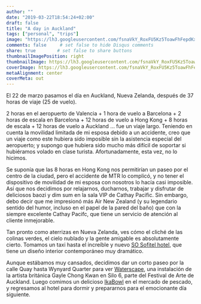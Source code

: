 ```yaml
---
author: ""
date: "2019-03-22T18:54:24+02:00"
draft: false
title: "A day in Auckland"
tags: ["personal", "trips"]
image: "https://lh3.googleusercontent.com/fsnaVkY_RoxFU5Kz5ToawFhFepdKxzbySQioJlhREOLr70U2TJbnUhMsTfELEWOnyyvxOrla2zscO_Ik4EbBZyyR8H6To8wZGEiObvvK0b6U8uNSVqhPQZuv4GcB58dJxT4h_Y9rnA4=w1920-h1080"
comments: false     # set false to hide Disqus comments
share: true        # set false to share buttons
thumbnailImagePosition: right
thumbnailImage: https://lh3.googleusercontent.com/fsnaVkY_RoxFU5Kz5ToawFhFepdKxzbySQioJlhREOLr70U2TJbnUhMsTfELEWOnyyvxOrla2zscO_Ik4EbBZyyR8H6To8wZGEiObvvK0b6U8uNSVqhPQZuv4GcB58dJxT4h_Y9rnA4=w1920-h1080
coverImage: https://lh3.googleusercontent.com/fsnaVkY_RoxFU5Kz5ToawFhFepdKxzbySQioJlhREOLr70U2TJbnUhMsTfELEWOnyyvxOrla2zscO_Ik4EbBZyyR8H6To8wZGEiObvvK0b6U8uNSVqhPQZuv4GcB58dJxT4h_Y9rnA4=w1920-h1080
metaAlignment: center
coverMeta: out
---
```


El 22 de marzo pasamos el día en Auckland, Nueva Zelanda, después de 37 horas de viaje (25 de vuelo).

<!--more-->

2 horas en el aeropuerto de Valencia + 1 hora de vuelo a Barcelona + 2 horas de escala en Barcelona + 12 horas de vuelo a Hong Kong + 8 horas de escala + 12 horas de vuelo a Auckland ... fue un viaje largo. Teniendo en cuenta la movilidad limitada de mi esposa debido a un accidente, creo que un viaje como este hubiera sido imposible sin la asistencia especial del aeropuerto; y supongo que hubiera sido mucho más difícil de soportar si hubiéramos volado en clase turista. Afortunadamente, esta vez, no lo hicimos.

Se suponía que las 8 horas en Hong Kong nos permitirían un paseo por el centro de la ciudad, pero el accidente de MTR lo complicó, y no tener el dispositivo de movilidad de mi esposa con nosotros lo hacía casi imposible. Así que nos decidimos por relajarnos, ducharnos, trabajar y disfrutar de deliciosos baozi y dim sum en la sala VIP de Cathay Pacific. Sin embargo, debo decir que me impresionó más Air New Zealand (y su legendario sentido del humor, incluso en el papel de la pared del baño) que con la siempre excelente Cathay Pacifc, que tiene un servicio de atención al cliente inmejorable.

Tan pronto como aterrizas en Nueva Zelanda, ves cómo el cliché de las colinas verdes, el cielo nublado y la gente amigable es absolutamente cierto.
Tomamos un taxi hasta el increíble y nuevo [SO Sofitel hotel](https://sofitel.accorhotels.com/gb/hotel-9149-so-auckland/index.shtml), que tiene un diseño interior contemporáneo muy dramático.

Aunque estábamos muy cansados, decidimos dar un corto paseo por la calle Quay hasta Wynyard Quarter para ver [Waterscape](https://www.aucklandfestival.co.nz/events/wastescape/), una instalación de la artista británica Gayle Chong Kwan en Silo 6, parte del Festival de Arte de Auckland. Luego comimos un delicioso [IkaBowl](http://ikabowl.co.nz/index.html) en el mercado de pescado, y regresamos al hotel para dormir y prepararnos para el emocionante día siguiente.

<script src="https://cdn.jsdelivr.net/npm/publicalbum@latest/dist/pa-embed-player.min.js" async></script>
<div class="pa-embed-player" style="width:100%; height:480px; display:none;"
  data-link="https://photos.app.goo.gl/sbETDD5267efn9uH9"
  data-title="56 new photos by Jorge Cortell">
  <img data-src="https://lh3.googleusercontent.com/G6ZIN4a6umYc85qdFnMkp6s8zefExPGd7Ol4DkhOWbbKc4vGIfNaMvJOrpo8RaTfKTty1YLvNw01AftQFr7MrUaIT1wJa6hhxepf-MJTc4apPwabxhqTYyKbcjovbmuEMlZLb4a4szQ=w1920-h1080" src="" alt="" />
  <img data-src="https://lh3.googleusercontent.com/9k1GClM8X1y0Q5Z95yGa2CnQKjQUft38v8cQvjO3E0EiPzNaiIPN6tDiik4zb84o1lfbrJ14tYOjTkw7GOemfItkgnqo_YLj4LdOrXNyHtQjF2dAdNMnKW90tdQRyxb0-tAcbJ-rMQk=w1920-h1080" src="" alt="" />
  <img data-src="https://lh3.googleusercontent.com/T34AZZkfL4S6-CRWI2sE7b9QEpx47urmGEAjxW1L1kj1fnbaffaaGwkPH25aXTF7ffAZPbzKPFkfNB368cdsG8NZGWdz_3RdLbXCdF3w0QZ8vw3cycH5ceKjNkfZwxgnDJvcKK-JhMk=w1920-h1080" src="" alt="" />
  <img data-src="https://lh3.googleusercontent.com/aYveMsfamNSjTiWewaJxCNKw6iH2gqBrdzHkSp7FUO-EUVM-QD2nzRFKvlxkRPLtImprRSxS634ci5VSeTl3VjnHYrMpEVtTu9RSEON3ocjVvSF9AdOslHLWiRdG7F2QtBM-YmlhV_E=w1920-h1080" src="" alt="" />
  <img data-src="https://lh3.googleusercontent.com/oFdiJG5w8Ryn_JTKy6krOQdpqdNjNRkykgqcQp2OdofGW4WGBgefkCtxf5oqa0d82LTaoFS9KvJgCxDYr4u3IKG3KuFwdOtoGTKwIFqBCDm2I6ubTImQRpCCBXkSnD9f4XgjpaXzJFo=w1920-h1080" src="" alt="" />
  <img data-src="https://lh3.googleusercontent.com/H7yFy6ujQ3BxEvVN3ZUkb6M4-5qWT-VO-jbCu1mZ8xAs_kwNJXPXrEWlKgB7x0h1X1j9hg26fcZ_3A9-GLO-A1k7jq248ar4p5u7XapYes3qPOLYQlL0AsxQZ_6XhysDrsojFzYXVKY=w1920-h1080" src="" alt="" />
  <img data-src="https://lh3.googleusercontent.com/2tw8ZbfCcKguyxY9QTu_pphMtIcMOQZen4mbgE4CnCXCcr6WVkB9PoyVpQC4uiXDhh416GkMWHtwLyHO8a-eqYgeWMOWBa5IGVnd3e41oVHoibiuobzLagILyfWHsZm0em2br1FI2UQ=w1920-h1080" src="" alt="" />
  <img data-src="https://lh3.googleusercontent.com/CfJfTBxwxkV06oUAj-mOzRvKud3ym_0uZ5eLQK8MC2Wv56URDpnNlbT3bsnsLL5BnXtkTWZAqLscwLWkDmM23YK2_wIskxMMcKGEF47yR35WthX0Ibk9ggJb2Q8n-pB6O9rXffsB0BU=w1920-h1080" src="" alt="" />
  <img data-src="https://lh3.googleusercontent.com/uf6nFebFB_4ZR42GhhScMR_bFBJ1SBACEsNSBURTaOylQvuXync-KMfnY9Q2aGWFQZ_k4hB72a7ttuDzLHcwF6ZTnP4RkgYiUgXL1aDzytRD579tmuwO2VZflZgo5sZ_6R4vsNeRq8U=w1920-h1080" src="" alt="" />
  <img data-src="https://lh3.googleusercontent.com/Nrku0TKQmlJJhassOfO5HvyQBGkFbZS0xkhuIlsUB5s_SUlC3UGm5HxPgHckD41-D6CrQxfXNv5w1GWYWpsjnwuuwAI7JqwUGnFFPAZfsbAIdE5LitdXqL5rSFuST9WJkeKgBZAO5Kc=w1920-h1080" src="" alt="" />
  <img data-src="https://lh3.googleusercontent.com/ijhJrmWC61NQsDezUyaYyiBHWMDfdn8EYhwjaZHLfwCgcUVgjXW3OOFo38qXTunFFj48jm-q_ZIwGl5nyXnTVwScZ2_yhy-dWdIRnQgWcSn6LkqaxqfP65Sewz0l2bRR56uJCPElG0I=w1920-h1080" src="" alt="" />
  <img data-src="https://lh3.googleusercontent.com/ymuT81bX2pm6Tqa2-gc_h_L8qyMR4gBnwVHd07qDuOiAnNcaxe8diYP79x8eCpWCCwCeuj0NWg3EmnBhtp04Cx2bl4a_H0i69XE2wMzMPU_cTwYItfMucCeotfsjx4mz2Cmxjkos8-M=w1920-h1080" src="" alt="" />
  <img data-src="https://lh3.googleusercontent.com/AbwxBo7R6qfgA06GM8XVUJcMW8SxVyOLWdkieOldilsCZYV9zVFTO2YLunsYH7Oe14Aef7X-Ar353U14ubYUzvvLArNOXiVgS6n6YvuS_lNJNxnOP03NBhAxaFyAQ-DMMYYGQuaZilM=w1920-h1080" src="" alt="" />
  <img data-src="https://lh3.googleusercontent.com/drPIKKXTUzbu2ACBH0XGlFRicWoBf_IAXX3kDs5pVHtNwHBQ4qJM_Ll_JPz3l4vHJ8GEnIou-LXK70OXjy4hi1U2B2xa8faPXGUiXtGnjh6mwsyrtNlMrMSBw31ha49Toa0bOKq862E=w1920-h1080" src="" alt="" />
  <img data-src="https://lh3.googleusercontent.com/q8IcMdnuYoBoqr-tjroYivRBRAaF_op8v-bA4L61Ke9PD8xipdstVxyn6fyCMrsAxEJdisbFFeQmgJ7Chjrj1iuH4gaEOtKLvxoSNxXSMRxh5Les15SaGmTkVJjcDElD2C0srEwbfI0=w1920-h1080" src="" alt="" />
  <img data-src="https://lh3.googleusercontent.com/7tjpYg5Up3hR6GcGStovnPPtPHoNRI56y5zaLt4hFcQDdR41ikTBVNPQKEo5HWp-lQ5gCDAwURSG70ZC6Q-whGajlHQ7AA7KDpoOMJh9B4ZryaYnGJB9pE26z21C_PPggniAAa8L5gc=w1920-h1080" src="" alt="" />
  <img data-src="https://lh3.googleusercontent.com/2XobgVpgLa1h-hZJASMMrtuptrF3pQgOXnzVaXV7ykk7_SiNnbW0BKLqG9yQpAylV_xdWDd8nSXGenv60TAi9szQrxVjEU3EB179PhWp5HiYWR9siceOUvJgYrrH8OqlUjRdzD-vHFs=w1920-h1080" src="" alt="" />
  <img data-src="https://lh3.googleusercontent.com/CIMb6ujElTN4Zop2T7QK1T5OEYjwAxFGBP45VAlVlQgjcI2H0r72vibM004aSVq5smSpai2fnbIu9pdm3N4vWJg3tJey_Y5L_onp4C-AnWeDbpfSic6LJJjIFBRRjQKYaTHxlyt9dEU=w1920-h1080" src="" alt="" />
  <img data-src="https://lh3.googleusercontent.com/h_F6cqbq8sFbQVytPUzLEOg3CyKUG3uWe6Ok4Woqg4kT7M-DG3jNx0EjgUn7WccFgsM5HW8nbXP6Q5r-6hgB0NO50UcjGCQm0k_PGTqUYEocJXr6rPkvkxy7ZOQsiLG9bvZOT-qaqVw=w1920-h1080" src="" alt="" />
  <img data-src="https://lh3.googleusercontent.com/PiryKDq_x1xUxjuQ5YpUCVXpore7Ka9NIEdAp4ozNQsRkmDRAjCflgZnwA1tetQ2vrrSZbTV64pKNbgTTBz-PAVdTMdqjSNlgxK76_lF3FZGYeFag3vad27UeYX8VgCY_MCoeO3uVjQ=w1920-h1080" src="" alt="" />
  <img data-src="https://lh3.googleusercontent.com/3wjzlJGc4tdKSCIBIjHprFl7Nh3EmHU9pdQJ17xSS2bJCi8yV0mEzQYg7xz77Ii3fkh2ZRFDVbnr5NxbPVluZAKop1YQAIKaCZJOTIIPbqDQDIXXUOG3dEx3w9-FUh1UhDhuKhZWYEg=w1920-h1080" src="" alt="" />
  <img data-src="https://lh3.googleusercontent.com/JYJFxwdsMDh2mZfFF6xZHCNOMSD-8RpETnaE51K7XR4NkCGyDm0rlbWcP-XQOgFA7yg-493H5-uG22PuhTgHY6nBG2dBTDZS0-GQ_pr4BfSYo9DiRf2OLRlCoN_elbe0vRjPXdghUYg=w1920-h1080" src="" alt="" />
  <img data-src="https://lh3.googleusercontent.com/fyoJZDHNUN27VmXcX-00yzS0ntxwaEoIpVLv24W34yO13wBHGyh5UX0dRcbMwmAVn6tLuUp7K2kAHr3_ExzSd03dgXGPP3l3S-HKH38b0eNToDR__dcHYjtBsxg6-Bx5CeVhrR10PSw=w1920-h1080" src="" alt="" />
  <img data-src="https://lh3.googleusercontent.com/if289rShplEx5A0825FAtp08QaWcikGIm3xn9iigpyzR9AK005Pply5tUp_iuxT7RM0ItDgTirbr68XCWSJzKuOLGoOt8nT2EpU9o5V_VkcOkzNkdPvvOfm6OQTG3xTWCQD-eA3Bt14=w1920-h1080" src="" alt="" />
  <img data-src="https://lh3.googleusercontent.com/qviaxWFkJUwTz_x9YEcNklsCMkX5Yp6IUg86sNIka6ETGJZbmEC2R4q-Odv651F04x2YNtyWDZv2PaZkJNHHFXjSrVY9fSGXtZEwcHT-YbUr1DD0645JMB49xzU7kC97BrAEOrylc5Q=w1920-h1080" src="" alt="" />
  <img data-src="https://lh3.googleusercontent.com/8L0df2OMEW2G5nSti3znmzQb8Mub_EfaEY0_bBETx1OeTtsjLtelPeXT0aFtGrtidQNq0zOJF8CyfQxBjAhM7Sv2Tq-RFrmqi7VYwVRumFV7e4Ecy9LndKtWPrIKpv4-xsow2N79VRw=w1920-h1080" src="" alt="" />
  <img data-src="https://lh3.googleusercontent.com/A-6GPuE3ZZkx9YPhkA9xnDMPWGD9-_3fJ9_cxAfHj3D9EWeuDBwYgkFFW8sJ_6U090rzFmjlOX6IPEK7GeGG2J3qQftw4sHqRxks_V8KGKv8o9rjzJVbQYJ5udEykcXwzH2uanhy9YE=w1920-h1080" src="" alt="" />
  <img data-src="https://lh3.googleusercontent.com/aD3xGAwgddDC2Os4yPJdzujatjwaU6iRrfXy6p_kgZYYUoqI3H3_4fGAon3XfacMpR7h2rPpL6zHPYb9vqtC9d4aackIORraogf8LtiaSUJLk-Rn1wrE5LPBHvkzsM_WEPsMjrgraK8=w1920-h1080" src="" alt="" />
  <img data-src="https://lh3.googleusercontent.com/PqJHB9gJJ8XEw0ienmTxUfNtk-eQWblfSTdW5MDhDv6AL_rGIAkGpylWksVJp6u1YYIiaQQ-ICd9jHKlfTQb0RPYMEGSUDzaoKJTMGztl9H158TVCjc9KMTHkxIgz_FjXTyelCcLJD4=w1920-h1080" src="" alt="" />
  <img data-src="https://lh3.googleusercontent.com/9qCOQpIKxDVBkgmTcmTSk3CtYXrdWKQhTM4EiuhM7_R5RBnyghExsh3vBmv_xQIKw55_bDNaPCcCz1jPAT-xwTnox0Gdm3TFyMAwWIsNt1JcLBvnwuaMBiRMGvGSiokIIU_HoXSkthw=w1920-h1080" src="" alt="" />
  <img data-src="https://lh3.googleusercontent.com/7mMreM5cD_XgxaGjT16Ak3x2MI-pJSVqTOVHHZ42LFAhzXHCzOoSRraa2OTSFJhwYXEdQgNy8A31n2C3sSzE8oGOElnBeCKLDjrlwwc3MSjOed_gOaSbOos3-cBVyU4RaI7dOes_QvI=w1920-h1080" src="" alt="" />
  <img data-src="https://lh3.googleusercontent.com/fW0gFObFwm2-3yZlFZ6dmKqKbs0RbE-de_6GutwlGq5zjOHVNIZY5ChbcA31EwV_8owvKvyNjHt3J5u12AgsK9pVARurZMWVrpiZL1A6qFSGSkCzamkhRs-Csvglzg0Fk5k7Zm88FiE=w1920-h1080" src="" alt="" />
  <img data-src="https://lh3.googleusercontent.com/pGbzgH9eGe869ONF1-XRfZWfxvu_hBcOBD43c2ugcO57K2HL85_IZnXxGYh4-3iAFkYm213oOmfw3xze_mxo3srUZZB2w5fheuP76S2ccc8UqIYroGiX7bXSLcjGEe3-SBw3GegPL6k=w1920-h1080" src="" alt="" />
  <img data-src="https://lh3.googleusercontent.com/tPHB_Uqykp4RVzcR_7sjEu9oPFPupURc3ytV0kKi5ME_ffYuLdq7oxwHuvZ1vWkjsNiHLl0Ud1f1wj8QsNHQRtuCYuEjAu-lbqlHg8cvCm5VVQX6a71B9KVt6UyuvZJJXCf3-8T2a3U=w1920-h1080" src="" alt="" />
  <img data-src="https://lh3.googleusercontent.com/rQR6rJfpUTeUHrOtMqaDa95UXKwh-wVoBhx-PyaqfnWDuEXIDtQ5Y3wY6ismi_qUwoz4hZ6LUmfI07lGJq8M6HVUi01oZ6diKa6F0gevCft9cXWz2xVm4e46i507AfvnM-Oh-3wf-TY=w1920-h1080" src="" alt="" />
  <img data-src="https://lh3.googleusercontent.com/Mmdi9zhIb87-3gkoMSet0q6-ZwWT2werpPbcZRexh6sa1OV08spPbbl2TAsILkwnx9U87Kj_46DMr0G5mjNzx35KlYV9siE0BpDtlNnw7iijINoDLi5elIeOpmGFfNNusTvZaOPLGgQ=w1920-h1080" src="" alt="" />
  <img data-src="https://lh3.googleusercontent.com/fGJ43AV5kP18s9u1FMcO2ZCA3ihg0CZ5Bp3LRR0HQdS1mQ8bVFBhB7D8YVNB9uBWLnGJbNgIGjM07G0pXxOmErlZVeaRdOwdHx24IkS-yS54MKgPiCxgUnW3rm1uLPMJcfV74Si3LqA=w1920-h1080" src="" alt="" />
  <img data-src="https://lh3.googleusercontent.com/Q9DHM0p32dvBYqCccpQyCg4lsiMkVtCwMPWVcfRlugyw2K4CY49OgvusLXvP0ebVIhAdPy0qb53tF0I76ov5Kwp72PsB5q-m5IS8ovwmr4pz8Pa6meHY1RaPVDJnZpdw0U--GwUULik=w1920-h1080" src="" alt="" />
  <img data-src="https://lh3.googleusercontent.com/uPDY9nN_7lwjjcFpQHu4L4N9r79g23gqp6wO4QOCRJcf4DVJlFW5fK2Rc-GPfNVgg_8dMmo3svEk-OpXilDJWNZmR-pc6cOko7v3DpxB5YFxxTkM49fo-GtOLEpEH9n4t5yKxg_BYUA=w1920-h1080" src="" alt="" />
  <img data-src="https://lh3.googleusercontent.com/M2raXRtQpieJe0o8IT86GQikAO9CyLdyZ-etY7R27tmlIUv8FCWWQmhOuCZhyDnFBvrUedUzQ403L9sbAnjXMz0xdEr5m_CYEo3aDaEcDG-VmSa9FzEP0vZVBvCVkPJD4dbH01lAhio=w1920-h1080" src="" alt="" />
  <img data-src="https://lh3.googleusercontent.com/MHmeDAbxX0HPYeVjbkH9zHbebVme9BmhuuaQejZuhG-2j-T4fH9ei7J0TbiTFUc3tSVFZZvafMpe--E2ElobijQJ3Omdk1Pnqdo8m7BZreaMgziGeemyloVI_x6UaKxpHMX7neuElQA=w1920-h1080" src="" alt="" />
  <img data-src="https://lh3.googleusercontent.com/YUA-6bWiZlXPzQpK7lvnW89rL38GyENGfOZaLo9YOT5CLDNeGVFnI0twR5-2t8zPC-M4lmhm8jjG989x_J0yp-fHPGdWqJm7P56mq4_0FLA974aRPUN5-Z37NiWAAVA567q9tdhA3sY=w1920-h1080" src="" alt="" />
  <img data-src="https://lh3.googleusercontent.com/o9ClqGSLvG8vBf6ucqTph56zVnmDdEjOtzujjAbPnqr9qXhttYd1RtYpPgKSCMzVrNxKaBllYGARn5-Gbj0W6L0oUfQlyd12S7SG1o_Un8H6r87M8QTm89a70dinLKUpORD2U2R2pMg=w1920-h1080" src="" alt="" />
  <img data-src="https://lh3.googleusercontent.com/uirOaoBlQhryOVP3nzFORTdAeGJyIuI7r8JXngJi_rJMznf5c2oP8nJoEgRjxZSfUqsFKpO203p2oOUXFj--19W5yh7Bz--EQ7Yzv6N1aKKvQAIYOcy2hBk0SFcGsJhi6MbD1jzKLM8=w1920-h1080" src="" alt="" />
  <img data-src="https://lh3.googleusercontent.com/v7d-LIscJu_SxsGS6mcgi9bQhdTRyjXras3B9TSLu51GIszREIpEF8zS3NbmmBQTHhy83IGpvipBkJgIxtJN4Ow4EUl6rdhoDP9KiqhI5pMVDvOjSTXJqZk4X04N2Nl7oPOLAlwmoKY=w1920-h1080" src="" alt="" />
  <img data-src="https://lh3.googleusercontent.com/5A9Ry_W_WXcPft5KON4JoVSl7SusU9hyIzwFsahKX4dk_2J99jlxVMRl_JhuyqRKsGEnoUtMdOxfRMcwIckseXTMp0ZtPukIrR0IROCHOz9uUCdshCMMswUbG8Ff1zgopDBrUg-XLtU=w1920-h1080" src="" alt="" />
  <img data-src="https://lh3.googleusercontent.com/PRCzDE7QMwVrhr5gWqW2QVS58sgWBem2YRpTMPemB8YDQ0shWZ9BrjKg6lMKiOk30Hz6Pry9XJ84vzhWXZs-6qF1BPzkSiZw5Bd0illfg4jCKwGsSYc1rXtj4TVYfO_E44UX4rHin0g=w1920-h1080" src="" alt="" />
  <img data-src="https://lh3.googleusercontent.com/vlKpGUUMYJn9Q-v14CXmCS3iWcaOtVV7cxiIBHO15wbBUrM1Q3F204AJBJcM12dW1t7lymtiS0gIXBUd2OwR3WbiR_X4CPYfS69gqi_Zw8-_vTB2BVPLrIaLueZJOjZZ4RyFR2mC34M=w1920-h1080" src="" alt="" />
  <img data-src="https://lh3.googleusercontent.com/HALglRr--OBcsG2bLJNq9gw10SGqr8WE_ukjhd9EiA_ece5U5GRmHXAbfr_x09HpLSMt6PmXxYQ42Zjl72EwplxnzyBWHrfJRPw8EQqYjpGiFaGb4002FdGhLOtsHt5L5rXaQgnXjc0=w1920-h1080" src="" alt="" />
  <img data-src="https://lh3.googleusercontent.com/q8fbe-mfnh1Qa68yHoxWlmqYc5KfDxvfPF4Qjx2ghObjQ8NvF5AKu1L8qbbe0liQOhH6R7FuBULKpcxvWBVJXwbWcoXKpAFIY0BSVc2YLwtQb4qDdxoObfrjthf9CYGlRxR9K5F9o6g=w1920-h1080" src="" alt="" />
  <img data-src="https://lh3.googleusercontent.com/qqHWmgeMc655MbbqkDCGGmNhhUz6rYDs1qJkGJNB3NKKODu7StElJ3bT-A-WwTlNeN2iZwviEjCrxM5jrx5Ba3tKOgVXltJFKZIrOkFMeS-YicLD4N1hFYdoypGVBoxfWOTx3uc5EUw=w1920-h1080" src="" alt="" />
  <img data-src="https://lh3.googleusercontent.com/kN7fGvx9VgYtSJ8eNTtm-_4wuzuNZdR8Wc-l5HJcMTphllbw5fZtH68EsSBHlCr2SqEfI_EeZ7GzCJOedGi9zJpUtf0WuNFP2satahOIwTVAMtV8QCHVrYATm068BCe0n00jSw6tviU=w1920-h1080" src="" alt="" />
  <img data-src="https://lh3.googleusercontent.com/VmcMZWRiVKKias7C0OOhLPgjE1Vh263S69ejn1d095zXJWlgYiPwW4Y0edgH1eY-DpmNeSaFSoj2Xr5cHq_2fmFig0YNMCuWcAJvYet8gTImSXkDMBlDDMufYaTrEgitU1LdKpp4vNI=w1920-h1080" src="" alt="" />
  <img data-src="https://lh3.googleusercontent.com/PmKya-DUq0A2BvCWrHAc1SfJQYAXtn6Z53CtYss6cdwTsAzVv9i_W4_q0SW2Aoy1Z8M-bMc-8ErCwdmS1huZOCVK_24X1hM5CvhgT4gWLbf1TtceBfMAnHBsg7NWi-3Md7ZvpdWrFFY=w1920-h1080" src="" alt="" />
  <img data-src="https://lh3.googleusercontent.com/BPfIe29GbUeX3coHWt7dpu-vUdAFZ_tNpgePDK3KFqaz7O-4eSIXuiyDtcIKS1GCH3xPjduBJKx8m02KMzvVVReGgG6BONfK18WLeHlFu8d2kKfRc2vL9hb2E0GVf2yj731-KAdknHI=w1920-h1080" src="" alt="" />
  <img data-src="https://lh3.googleusercontent.com/0OS1CenE8Uy795ohyRnM698Zm_T7OIxdxlG4UEQS_Ch-TzHAc_Hpj1spPHfhDIB9dFt__75Lc8oXZeSYny1-rrPFeXQpRrOEeEnB-p8jQ5vD2AGqNyM8zSoJ3lMKqeTGTVwB0gFbv50=w1920-h1080" src="" alt="" />
</div>
